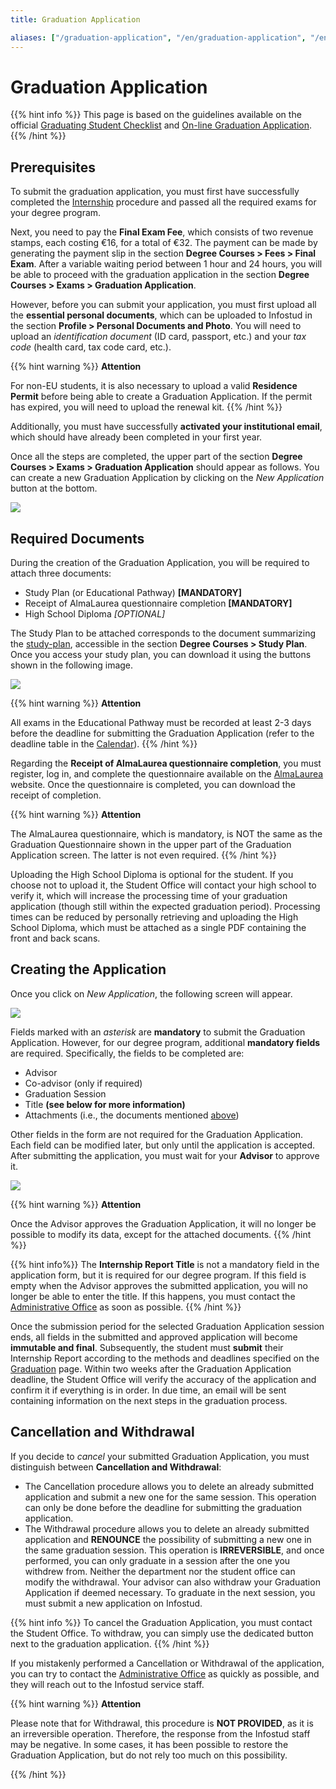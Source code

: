 ```yaml
---
title: Graduation Application

aliases: ["/graduation-application", "/en/graduation-application", "/en/graduating/calculating-graduation-application", "/en/graduating/calculate-graduation-application"]
---
```


# Graduation Application

{{% hint info %}}
<i class="fa-solid fa-triangle-exclamation" style="color: #FFD43B;"></i>
This page is based on the guidelines available on the official [Graduating Student Checklist](https://www.uniroma1.it/en/pagina/graduating-student-checklist) and [On-line Graduation Application](https://www.uniroma1.it/en/pagina/line-graduation-application).
{{% /hint %}}

## Prerequisites

To submit the graduation application, you must first have successfully completed the [Internship](../../third-year/internship/) procedure and passed all the required exams for your degree program.

Next, you need to pay the __Final Exam Fee__, which consists of two revenue stamps, each costing €16, for a total of €32. The payment can be made by generating the payment slip in the section __Degree Courses > Fees > Final Exam__. After a variable waiting period between 1 hour and 24 hours, you will be able to proceed with the graduation application in the section __Degree Courses > Exams > Graduation Application__.

However, before you can submit your application, you must first upload all the __essential personal documents__, which can be uploaded to Infostud in the section __Profile > Personal Documents and Photo__. You will need to upload an _identification document_ (ID card, passport, etc.) and your _tax code_ (health card, tax code card, etc.).

{{% hint warning %}}
<i class="fa-solid fa-triangle-exclamation" style="color: #FFD43B;"></i>
**Attention**

For non-EU students, it is also necessary to upload a valid __Residence Permit__ before being able to create a Graduation Application. If the permit has expired, you will need to upload the renewal kit.
{{% /hint %}}

Additionally, you must have successfully __activated your institutional email__, which should have already been completed in your first year.

Once all the steps are completed, the upper part of the section __Degree Courses > Exams > Graduation Application__ should appear as follows. You can create a new Graduation Application by clicking on the _New Application_ button at the bottom.

<img src="https://i.imgur.com/9JElt3q.png">


## Required Documents

During the creation of the Graduation Application, you will be required to attach three documents:
- Study Plan (or Educational Pathway) __[MANDATORY]__
- Receipt of AlmaLaurea questionnaire completion __[MANDATORY]__
- High School Diploma _[OPTIONAL]_

The Study Plan to be attached corresponds to the document summarizing the [study-plan](../../third-year/study-plan/), accessible in the section __Degree Courses > Study Plan__. Once you access your study plan, you can download it using the buttons shown in the following image.

<img src="https://i.imgur.com/OGNQC43.png">


{{% hint warning %}}
<i class="fa-solid fa-triangle-exclamation" style="color: #FFD43B;"></i>
**Attention**

All exams in the Educational Pathway must be recorded at least 2-3 days before the deadline for submitting the Graduation Application (refer to the deadline table in the [Calendar](../../../courses/calendar/)). 
{{% /hint %}}

Regarding the __Receipt of AlmaLaurea questionnaire completion__, you must register, log in, and complete the questionnaire available on the [AlmaLaurea](https://www2.uniroma1.it/AiS/alma/almauno.php) website. Once the questionnaire is completed, you can download the receipt of completion.

{{% hint warning %}}
<i class="fa-solid fa-triangle-exclamation" style="color: #FFD43B;"></i>
**Attention**

The AlmaLaurea questionnaire, which is mandatory, is NOT the same as the Graduation Questionnaire shown in the upper part of the Graduation Application screen. The latter is not even required.
{{% /hint %}}

Uploading the High School Diploma is optional for the student. If you choose not to upload it, the Student Office will contact your high school to verify it, which will increase the processing time of your graduation application (though still within the expected graduation period). Processing times can be reduced by personally retrieving and uploading the High School Diploma, which must be attached as a single PDF containing the front and back scans.

## Creating the Application

Once you click on _New Application_, the following screen will appear.

<img src="https://i.imgur.com/i8da2lG.png">

Fields marked with an _asterisk_ are __mandatory__ to submit the Graduation Application. However, for our degree program, additional __mandatory fields__ are required. Specifically, the fields to be completed are:
- Advisor
- Co-advisor (only if required)
- Graduation Session
- Title __(see below for more information)__
- Attachments (i.e., the documents mentioned [above](#required-documents))

Other fields in the form are not required for the Graduation Application. Each field can be modified later, but only until the application is accepted. After submitting the application, you must wait for your __Advisor__ to approve it.

<img src="https://i.imgur.com/DOUpkXL.png">


{{% hint warning %}}
<i class="fa-solid fa-triangle-exclamation" style="color: #FFD43B;"></i>
**Attention**

Once the Advisor approves the Graduation Application, it will no longer be possible to modify its data, except for the attached documents.
{{% /hint %}}

{{% hint info%}}
<i class="fa-solid fa-triangle-exclamation" style="color: #FFD43B;"></i>
The __Internship Report Title__ is not a mandatory field in the application form, but it is required for our degree program. If this field is empty when the Advisor approves the submitted application, you will no longer be able to enter the title. If this happens, you must contact the [Administrative Office](mailto:segrstudenti.i3s@uniroma1.it) as soon as possible.
{{% /hint %}}

Once the submission period for the selected Graduation Application session ends, all fields in the submitted and approved application will become __immutable and final__. Subsequently, the student must __submit__ their Internship Report according to the methods and deadlines specified on the [Graduation](https://corsidilaurea.uniroma1.it/en/corso/2024/30786/laurearsi) page. Within two weeks after the Graduation Application deadline, the Student Office will verify the accuracy of the application and confirm it if everything is in order. In due time, an email will be sent containing information on the next steps in the graduation process.


## Cancellation and Withdrawal

If you decide to _cancel_ your submitted Graduation Application, you must distinguish between __Cancellation and Withdrawal__:
- The Cancellation procedure allows you to delete an already submitted application and submit a new one for the same session. This operation can only be done before the deadline for submitting the graduation application.
- The Withdrawal procedure allows you to delete an already submitted application and __RENOUNCE__ the possibility of submitting a new one in the same graduation session. This operation is __IRREVERSIBLE__, and once performed, you can only graduate in a session after the one you withdrew from. Neither the department nor the student office can modify the withdrawal. Your advisor can also withdraw your Graduation Application if deemed necessary. To graduate in the next session, you must submit a new application on Infostud.

{{% hint info %}}
<i class="fa-solid fa-triangle-exclamation" style="color: #FFD43B;"></i>
To cancel the Graduation Application, you must contact the Student Office. To withdraw, you can simply use the dedicated button next to the graduation application.
{{% /hint %}}

If you mistakenly performed a Cancellation or Withdrawal of the application, you can try to contact the [Administrative Office](mailto:segrstudenti.i3s@uniroma1.it) as quickly as possible, and they will reach out to the Infostud service staff.

{{% hint warning %}}
<i class="fa-solid fa-triangle-exclamation" style="color: #FFD43B;"></i>
**Attention**

Please note that for Withdrawal, this procedure is __NOT PROVIDED__, as it is an irreversible operation. Therefore, the response from the Infostud staff may be negative. In some cases, it has been possible to restore the Graduation Application, but do not rely too much on this possibility.

{{% /hint %}}
